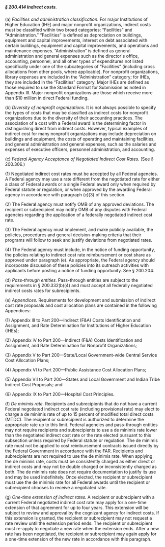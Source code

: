 ##### § 200.414 Indirect costs. #####

(a) *Facilities and administration classification.* For major Institutions of Higher Education (IHE) and major nonprofit organizations, indirect costs must be classified within two broad categories: “Facilities” and “Administration.” “Facilities” is defined as depreciation on buildings, equipment and capital improvements, interest on debt associated with certain buildings, equipment and capital improvements, and operations and maintenance expenses. “Administration” is defined as general administration and general expenses such as the director's office, accounting, personnel, and all other types of expenditures not listed specifically under one of the subcategories of “Facilities” (including cross allocations from other pools, where applicable). For nonprofit organizations, library expenses are included in the “Administration” category; for IHEs, they are included in the “Facilities” category. Major IHEs are defined as those required to use the Standard Format for Submission as noted in Appendix III. Major nonprofit organizations are those which receive more than $10 million in direct Federal funding.

(b) *Diversity of nonprofit organizations.* It is not always possible to specify the types of costs that may be classified as indirect costs for nonprofit organizations due to the diversity of their accounting practices. The association of a cost with a Federal award is the determining factor in distinguishing direct from indirect costs. However, typical examples of indirect cost for many nonprofit organizations may include depreciation on buildings and equipment, the costs of operating and maintaining facilities, and general administration and general expenses, such as the salaries and expenses of executive officers, personnel administration, and accounting.

(c) *Federal Agency Acceptance of Negotiated Indirect Cost Rates.* (See § 200.306.)

(1) Negotiated indirect cost rates must be accepted by all Federal agencies. A Federal agency may use a rate different from the negotiated rate for either a class of Federal awards or a single Federal award only when required by Federal statute or regulation, or when approved by the awarding Federal agency in accordance with paragraph (c)(3) of this section.

(2) The Federal agency must notify OMB of any approved deviations. The recipient or subrecipient may notify OMB of any disputes with Federal agencies regarding the application of a federally negotiated indirect cost rate.

(3) The Federal agency must implement, and make publicly available, the policies, procedures and general decision-making criteria that their programs will follow to seek and justify deviations from negotiated rates.

(4) The Federal agency must include, in the notice of funding opportunity, the policies relating to indirect cost rate reimbursement or cost share as approved under paragraph (e). As appropriate, the Federal agency should incorporate discussion of these policies into its outreach activities with applicants before posting a notice of funding opportunity. See § 200.204.

(d) *Pass-through entities.* Pass-through entities are subject to the requirements in § 200.332(b)(4) and must accept all federally negotiated indirect costs rates for subrecipients.

(e) *Appendices.* Requirements for development and submission of indirect cost rate proposals and cost allocation plans are contained in the following Appendices:

(1) Appendix III to Part 200—Indirect (F&A) Costs Identification and Assignment, and Rate Determination for Institutions of Higher Education (IHEs);

(2) Appendix IV to Part 200—Indirect (F&A) Costs Identification and Assignment, and Rate Determination for Nonprofit Organizations;

(3) Appendix V to Part 200—State/Local Government-wide Central Service Cost Allocation Plans;

(4) Appendix VI to Part 200—Public Assistance Cost Allocation Plans;

(5) Appendix VII to Part 200—States and Local Government and Indian Tribe Indirect Cost Proposals; and

(6) Appendix IX to Part 200—Hospital Cost Principles.

(f) *De minimis rate.* Recipients and subrecipients that do not have a current Federal negotiated indirect cost rate (including provisional rate) may elect to charge a de minimis rate of up to 15 percent of modified total direct costs (MTDC). The recipient or subrecipient is authorized to determine the appropriate rate up to this limit. Federal agencies and pass-through entities may not require recipients and subrecipients to use a de minimis rate lower than the negotiated indirect cost rate or the rate elected pursuant to this subsection unless required by Federal statute or regulation. The de minimis rate must not be applied to cost reimbursement contracts issued directly by the Federal Government in accordance with the FAR. Recipients and subrecipients are not required to use the de minimis rate. When applying the de minimis rate, costs must be consistently charged as either direct or indirect costs and may not be double charged or inconsistently charged as both. The de minimis rate does not require documentation to justify its use and may be used indefinitely. Once elected, the recipient or subrecipient must use the de minimis rate for all Federal awards until the recipient or subrecipient chooses to receive a negotiated rate.

(g) *One-time extension of indirect rates.* A recipient or subrecipient with a current Federal negotiated indirect cost rate may apply for a one-time extension of that agreement for up to four years. This extension will be subject to review and approval by the cognizant agency for indirect costs. If this extension is granted, the recipient or subrecipient may not request a rate review until the extension period ends. The recipient or subrecipient must re-apply to negotiate a new rate when the extension ends. After a new rate has been negotiated, the recipient or subrecipient may again apply for a one-time extension of the new rate in accordance with this paragraph.